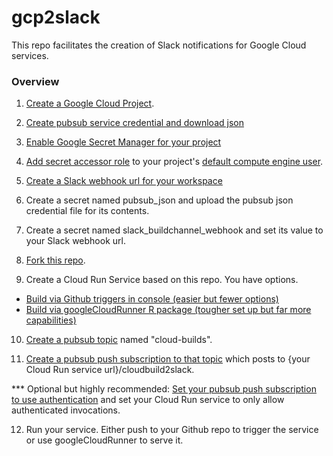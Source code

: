# gcp2slack

This repo facilitates the creation of Slack notifications for Google Cloud services.

### Overview

1. [Create a Google Cloud Project](https://cloud.google.com/resource-manager/docs/creating-managing-projects).

2. [Create pubsub service credential and download json](https://cloud.google.com/iam/docs/creating-managing-service-account-keys)

3. [Enable Google Secret Manager for your project](https://cloud.google.com/secret-manager/docs/quickstart)

4. [Add secret accessor role](https://cloud.google.com/secret-manager/docs/access-control) to your project's [default compute engine user](https://cloud.google.com/compute/docs/access/service-accounts#default_service_account).

5. [Create a Slack webhook url for your workspace](https://slack.com/help/articles/115005265063-Incoming-webhooks-for-Slack)

6. Create a secret named pubsub_json and upload the pubsub json credential file for its contents.

7. Create a secret named slack_buildchannel_webhook and set its value to your Slack webhook url.

8. [Fork this repo](https://docs.github.com/en/free-pro-team@latest/github/getting-started-with-github/fork-a-repo).

9. Create a Cloud Run Service based on this repo. You have options.
* [Build via Github triggers in console (easier but fewer options)](https://towardsdatascience.com/r-powered-services-that-are-simple-scalabale-and-secure-4c454c159e48)
* [Build via googleCloudRunner R package (tougher set up but far more capabilities)](https://code.markedmondson.me/googleCloudRunner/index.html)

10. [Create a pubsub topic](https://cloud.google.com/pubsub/docs/quickstart-console) named "cloud-builds".

11. [Create a pubsub push subscription to that topic](https://cloud.google.com/pubsub/docs/admin#creating_subscriptions) which posts to {your Cloud Run service url}/cloudbuild2slack. 

\*\*\* Optional but highly recommended: [Set your pubsub push subscription to use authentication](https://cloud.google.com/pubsub/docs/push#setting_up_for_push_authentication) and set your Cloud Run service to only allow authenticated invocations.

12. Run your service. Either push to your Github repo to trigger the service or use googleCloudRunner to serve it.
